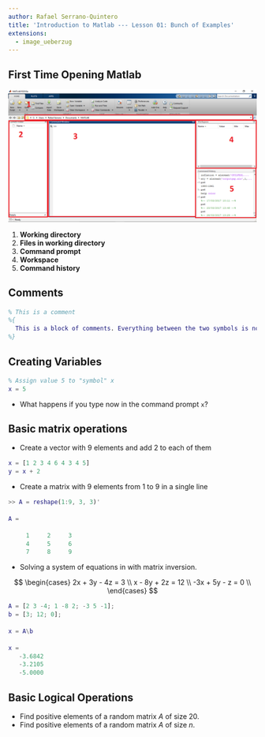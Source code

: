 ```yaml
---
author: Rafael Serrano-Quintero
title: 'Introduction to Matlab --- Lesson 01: Bunch of Examples'
extensions:
  - image_ueberzug
---
```


## First Time Opening Matlab

![matlab-prompt](../figures/matlab_initial.PNG)

1. **Working directory**
2. **Files in working directory**
3. **Command prompt**
4. **Workspace**
5. **Command history**

## Comments

```matlab
% This is a comment
%{
  This is a block of comments. Everything between the two symbols is not processed by Matlab. Useful to define headers or helps for user-defined functions.
%}
```

## Creating Variables

```matlab
% Assign value 5 to "symbol" x
x = 5
```

- What happens if you type now in the command prompt `x`?

## Basic matrix operations

- Create a vector with 9 elements and add 2 to each of them

```matlab
x = [1 2 3 4 6 4 3 4 5]
y = x + 2
```

- Create a matrix with 9 elements from 1 to 9 in a single line

```matlab
>> A = reshape(1:9, 3, 3)'

A =

     1     2     3
     4     5     6
     7     8     9
```

- Solving a system of equations in with matrix inversion.

$$
\begin{cases}
2x + 3y - 4z = 3 \\
x - 8y + 2z = 12 \\
-3x + 5y - z = 0 \\
\end{cases}
$$

```matlab
A = [2 3 -4; 1 -8 2; -3 5 -1];
b = [3; 12; 0];

x = A\b

x =
   -3.6842
   -3.2105
   -5.0000
```

## Basic Logical Operations

- Find positive elements of a random matrix $A$ of size $20$.
- Find positive elements of a random matrix $A$ of size $n$.

